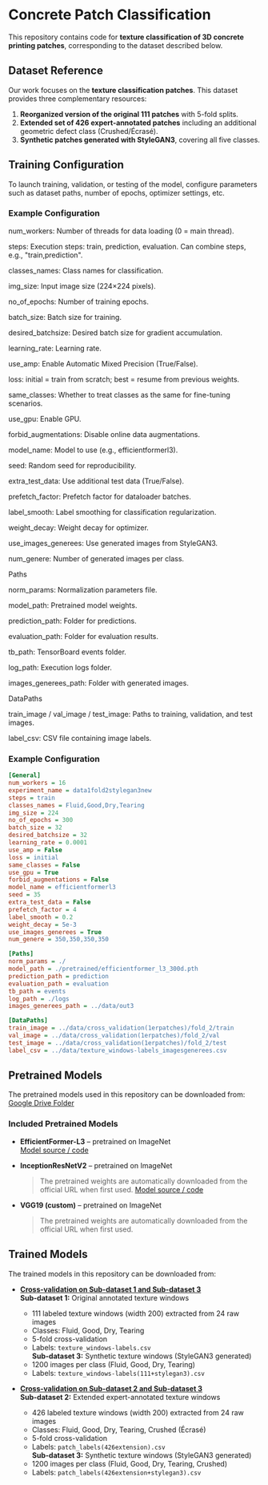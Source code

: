 # Concrete Patch Classification

This repository contains code for **texture classification of 3D concrete printing patches**, corresponding to the dataset described below.

## Dataset Reference
Our work focuses on the **texture classification patches**. This dataset provides three complementary resources:

1. **Reorganized version of the original 111 patches** with 5-fold splits.
2. **Extended set of 426 expert-annotated patches** including an additional geometric defect class (Crushed/Écrasé).  
3. **Synthetic patches generated with StyleGAN3**, covering all five classes.


## Training Configuration

To launch training, validation, or testing of the model, configure parameters such as dataset paths, number of epochs, optimizer settings, etc.  

### Example Configuration
  num_workers: Number of threads for data loading (0 = main thread).
  
  steps: Execution steps: train, prediction, evaluation. Can combine steps, e.g., "train,prediction".
  
  classes_names: Class names for classification.
  
  img_size: Input image size (224×224 pixels).
  
  no_of_epochs: Number of training epochs.
  
  batch_size: Batch size for training.
  
  desired_batchsize: Desired batch size for gradient accumulation.
  
  learning_rate: Learning rate.
  
  use_amp: Enable Automatic Mixed Precision (True/False).
  
  loss: initial = train from scratch; best = resume from previous weights.
  
  same_classes: Whether to treat classes as the same for fine-tuning scenarios.
  
  use_gpu: Enable GPU.
  
  forbid_augmentations: Disable online data augmentations.
  
  model_name: Model to use (e.g., efficientformerl3).
  
  seed: Random seed for reproducibility.
  
  extra_test_data: Use additional test data (True/False).
  
  prefetch_factor: Prefetch factor for dataloader batches.
  
  label_smooth: Label smoothing for classification regularization.
  
  weight_decay: Weight decay for optimizer.
  
  use_images_generees: Use generated images from StyleGAN3.
  
  num_genere: Number of generated images per class.
  
  Paths
  
  norm_params: Normalization parameters file.
  
  model_path: Pretrained model weights.
  
  prediction_path: Folder for predictions.
  
  evaluation_path: Folder for evaluation results.
  
  tb_path: TensorBoard events folder.
  
  log_path: Execution logs folder.
  
  images_generees_path: Folder with generated images.
  
  DataPaths
  
  train_image / val_image / test_image: Paths to training, validation, and test images.
  
  label_csv: CSV file containing image labels.

### Example Configuration

  ```ini
  [General]
  num_workers = 16
  experiment_name = data1fold2stylegan3new
  steps = train
  classes_names = Fluid,Good,Dry,Tearing
  img_size = 224
  no_of_epochs = 300
  batch_size = 32
  desired_batchsize = 32
  learning_rate = 0.0001
  use_amp = False
  loss = initial
  same_classes = False
  use_gpu = True
  forbid_augmentations = False
  model_name = efficientformerl3
  seed = 35
  extra_test_data = False
  prefetch_factor = 4
  label_smooth = 0.2
  weight_decay = 5e-3
  use_images_generees = True
  num_genere = 350,350,350,350
  
  [Paths]
  norm_params = ./
  model_path = ./pretrained/efficientformer_l3_300d.pth
  prediction_path = prediction
  evaluation_path = evaluation
  tb_path = events
  log_path = ./logs
  images_generees_path = ../data/out3
  
  [DataPaths]
  train_image = ../data/cross_validation(1erpatches)/fold_2/train
  val_image = ../data/cross_validation(1erpatches)/fold_2/val
  test_image = ../data/cross_validation(1erpatches)/fold_2/test
  label_csv = ../data/texture_windows-labels_imagesgenerees.csv

```


## Pretrained Models
The pretrained models used in this repository can be downloaded from:  
[Google Drive Folder](https://drive.google.com/file/d/1xeNe-H36_Me3ET4Yl3Nymxbsix0M8InG/view?usp=sharing)

### Included Pretrained Models

- **EfficientFormer-L3** – pretrained on ImageNet  
  [Model source / code](https://github.com/snap-research/EfficientFormer.git)  

- **InceptionResNetV2** – pretrained on ImageNet  
  > The pretrained weights are automatically downloaded from the official URL when first used.
  [Model source / code](https://github.com/Cadene/pretrained-models.pytorch.git) 

- **VGG19 (custom)** – pretrained on ImageNet  
  > The pretrained weights are automatically downloaded from the official URL when first used.


## Trained Models

The trained models in this repository can be downloaded from:

- [**Cross-validation on Sub-dataset 1 and Sub-dataset 3**](https://drive.google.com/file/d/15aNyjWIzbQUIV6rvJ2tOo9cstdn7bKef/view?usp=sharing)  
  **Sub-dataset 1:** Original annotated texture windows  
  - 111 labeled texture windows (width 200) extracted from 24 raw images  
  - Classes: Fluid, Good, Dry, Tearing  
  - 5-fold cross-validation  
  - Labels: `texture_windows-labels.csv`  
  **Sub-dataset 3:** Synthetic texture windows (StyleGAN3 generated)  
  - 1200 images per class (Fluid, Good, Dry, Tearing)  
  - Labels: `texture_windows-labels(111+stylegan3).csv`  

- [**Cross-validation on Sub-dataset 2 and Sub-dataset 3**](https://drive.google.com/file/d/15aNyjWIzbQUIV6rvJ2tOo9cstdn7bKef/view?usp=sharing)  
  **Sub-dataset 2:** Extended expert-annotated texture windows  
  - 426 labeled texture windows (width 200) extracted from 24 raw images  
  - Classes: Fluid, Good, Dry, Tearing, Crushed (Écrasé)  
  - 5-fold cross-validation  
  - Labels: `patch_labels(426extension).csv`  
  **Sub-dataset 3:** Synthetic texture windows (StyleGAN3 generated)  
  - 1200 images per class (Fluid, Good, Dry, Tearing, Crushed)  
  - Labels: `patch_labels(426extension+stylegan3).csv`  

